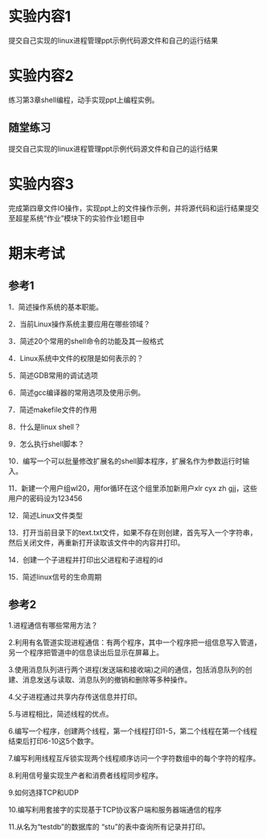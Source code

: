# 实验内容1
提交自己实现的linux进程管理ppt示例代码源文件和自己的运行结果

# 实验内容2
练习第3章shell编程，动手实现ppt上编程实例。

## 随堂练习
提交自己实现的linux进程管理ppt示例代码源文件和自己的运行结果

# 实验内容3
完成第四章文件IO操作，实现ppt上的文件操作示例，并将源代码和运行结果提交至超星系统“作业”模块下的实验作业1题目中

# 期末考试
## 参考1
1．简述操作系统的基本职能。

2．当前Linux操作系统主要应用在哪些领域？

3．简述20个常用的shell命令的功能及其一般格式

4．Linux系统中文件的权限是如何表示的？

5．简述GDB常用的调试选项

6．简述gcc编译器的常用选项及使用示例。

7．简述makefile文件的作用

8．什么是linux shell？

9．怎么执行shell脚本？

10．编写一个可以批量修改扩展名的shell脚本程序，扩展名作为参数运行时输入。

11．新建一个用户组wl20，用for循环在这个组里添加新用户xlr cyx zh gjj，这些用户的密码设为123456

12．简述Linux文件类型

13．打开当前目录下的text.txt文件，如果不存在则创建，首先写入一个字符串，然后关闭文件，再重新打开读取该文件中的内容并打印。

14．创建一个子进程并打印出父进程和子进程的id

15．简述linux信号的生命周期

## 参考2
1.进程通信有哪些常用方法？

2.利用有名管道实现进程通信：有两个程序，其中一个程序把一组信息写入管道，另一个程序把管道中的信息读出后显示在屏幕上。

3.使用消息队列进行两个进程(发送端和接收端)之间的通信，包括消息队列的创建、消息发送与读取、消息队列的撤销和删除等多种操作。

4.父子进程通过共享内存传送信息并打印。

5.与进程相比，简述线程的优点。

6.编写一个程序，创建两个线程，第一个线程打印1-5，第二个线程在第一个线程结束后打印6-10这5个数字。

7.编写利用线程互斥锁实现两个线程顺序访问一个字符数组中的每个字符的程序。

8.利用信号量实现生产者和消费者线程同步程序。

9.如何选择TCP和UDP

10.编写利用套接字的实现基于TCP协议客户端和服务器端通信的程序

11.从名为“testdb”的数据库的 “stu”的表中查询所有记录并打印。
